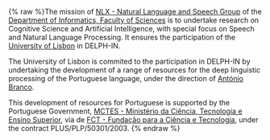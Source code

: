 {% raw %}The mission of [NLX - Natural Language and Speech
Group](http://nlxgroup.di.fc.ul.pt/) of the [Department of Informatics,
Faculty of Sciences](http://www.di.fc.ul.pt) is to undertake research on
Cognitive Science and Artificial Intelligence, with special focus on
Speech and Natural Language Processing. It ensures the participation of
the [University of Lisbon](http://www.ul.pt) in DELPH-IN.

The University of Lisbon is commited to the participation in DELPH-IN by
undertaking the development of a range of resources for the deep
linguistic processing of the Portuguese language, under the direction of
[António Branco](http://www.di.fc.ul.pt/~ahb).

This development of resources for Portuguese is supported by the
Portuguese Government, [MCTES - Ministério da Ciência, Tecnologia e
Ensino Superior](http://www.mces.pt/), via de [FCT - Fundação para a
Ciência e Tecnologia](http://www.fct.mctes.pt/), under the contract
PLUS/PLP/50301/2003.
<update date omitted for speed>{% endraw %}